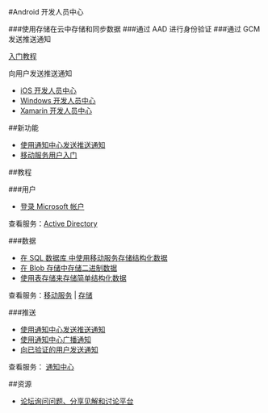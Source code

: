 <properties pageTitle="移动服务-Android - Azure 微软云" metakeywords="" description="" services="" documentationCenter="Android" authors="" manager="Tiffena" editor="EricChen"/>
  
<tags ms.service="mobile-service" ms.date="" wacn.date="11/02/2015"/>



#Android 开发人员中心

###使用存储在云中存储和同步数据
###通过 AAD 进行身份验证</h3>
###通过 GCM 发送推送通知</h3>

[入门教程](/documentation/articles/mobile-services-android-get-started)

向用户发送推送通知

- [iOS 开发人员中心](/develop/mobile/ios)
- [Windows 开发人员中心](/develop/mobile/windows)
- [Xamarin 开发人员中心](/develop/mobile/xamarin)

##新功能

<!--- [使用 Active Directory 登录和访问资源](/documentation/articles/mobile-services-dotnet-backend-android-ad-authentication)-->
- [使用通知中心发送推送通知](/documentation/articles/notification-hubs-android-get-started)
- [移动服务用户入门](/documentation/articles/mobile-services-android-get-started-users)

<!--
- [使用 New Relic 监视移动服务](/documentation/articles/store-new-relic-mobile-services-monitor)
-->

##教程

###用户

- [登录 Microsoft 帐户](/documentation/articles/mobile-services-android-get-started-users)
<!--- [使用 Active Directory 登录和访问资源](/documentation/articles/mobile-services-dotnet-backend-android-ad-authentication)-->
<!--- [代表用户访问 SharePoint](/documentation/articles/mobile-services-dotnet-backend-calling-sharepoint-on-behalf-of-user)-->

查看服务：[Active Directory](https://github.com/AzureAD)

###数据</h3>

- [在 SQL 数据库 中使用移动服务存储结构化数据](/documentation/articles/mobile-services-android-get-started-data)
- [在 Blob 存储中存储二进制数据](/documentation/articles/storage-java-how-to-use-blob-storage)
- [使用表存储来存储简单结构化数据](/documentation/articles/storage-java-how-to-use-table-storage)

查看服务：[移动服务](/documentation/services/mobile-services) | [存储](/documentation/services/storage)

###推送

- [使用通知中心发送推送通知](/documentation/articles/notification-hubs-android-get-started)
- [使用通知中心广播通知](/documentation/articles/notification-hubs-aspnet-backend-android-breaking-news)
- [向已验证的用户发送通知](/documentation/articles/mobile-services-javascript-backend-android-push-notifications-app-users)

查看服务： [通知中心](/documentation/services/notification-hubs)

<!--
###分析</h3>


- [使用 New Relic 监视移动服务](/documentation/articles/store-new-relic-mobile-services-monitor)

查看服务： <a href="http://www.capptain.com/">Capptain</a>
-->

##资源

<!--
- [Android 参考查找针对客户端库和服务器脚本的文档](/develop/mobile/reference-android)
- [Android 示例了解丰富的可下载示例应用程序](/develop/mobile/android-samples)
-->

- [论坛询问问题、分享见解和讨论平台](https://social.msdn.microsoft.com/Forums/zh-CN/home?forum=windowsazurezhchs)

